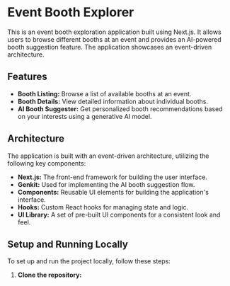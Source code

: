 # Event Booth Explorer

This is an event booth exploration application built using Next.js. It allows users to browse different booths at an event and provides an AI-powered booth suggestion feature. The application showcases an event-driven architecture.

## Features

- **Booth Listing:** Browse a list of available booths at an event.
- **Booth Details:** View detailed information about individual booths.
- **AI Booth Suggester:** Get personalized booth recommendations based on your interests using a generative AI model.

## Architecture

The application is built with an event-driven architecture, utilizing the following key components:

- **Next.js:** The front-end framework for building the user interface.
- **Genkit:** Used for implementing the AI booth suggestion flow.
- **Components:** Reusable UI elements for building the application's interface.
- **Hooks:** Custom React hooks for managing state and logic.
- **UI Library:** A set of pre-built UI components for a consistent look and feel.

## Setup and Running Locally

To set up and run the project locally, follow these steps:

1. **Clone the repository:**

